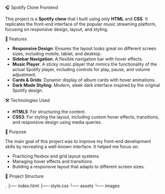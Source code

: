 🎧 Spotify Clone Frontend

This project is a **Spotify clone** that I built using only **HTML** and **CSS**. It replicates the front-end interface of the popular music streaming platform, focusing on responsive design, layout, and styling.

🚀 Features

- **Responsive Design**: Ensures the layout looks great on different screen sizes, including mobile, tablet, and desktop.
- **Sidebar Navigation**: A flexible navigation bar with hover effects.
- **Music Player**: A sticky music player that mimics the functionality of the actual Spotify player, including controls for play, pause, and volume adjustment.
- **Cards & Grids**: Dynamic display of album cards with hover animations.
- **Dark Mode Styling**: Modern, sleek dark interface inspired by the original Spotify design.

🛠️ Technologies Used

- **HTML5**: For structuring the content.
- **CSS3**: For styling the layout, including custom hover effects, transitions, and responsive design using media queries.

🎯 Purpose

The main goal of this project was to improve my front-end development skills by recreating a well-known interface. It helped me focus on:

- Practicing flexbox and grid layout systems.
- Managing hover effects and transitions.
- Building a responsive layout that adapts to different screen sizes.


📂 Project Structure


.
├── index.html
├── style.css
└── assets
    └── images
```

